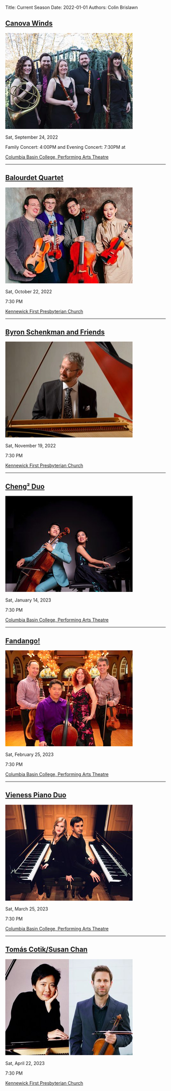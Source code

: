 Title: Current Season
Date: 2022-01-01
Authors: Colin Brislawn
<!--
Template: article_list
Status: hidden
-->

## [Canova Winds]({filename}/2022-2023/CanovaWinds.md)

[![Canova Winds photo](/images/2022-2023/CanovaWinds-small.jpg)]({filename}/2022-2023/CanovaWinds.md)

Sat, September 24, 2022

Family Concert: 4:00PM and Evening Concert: 7:30PM at

[Columbia Basin College, Performing Arts Theatre](https://goo.gl/maps/kNZ4DFSqJUNVorCE6)

---

## [Balourdet Quartet]({filename}/2022-2023/BalourdetQuartet.md)

[![Balourdet Quartet photo](/images/2022-2023/BalourdetQuartet-small.jpg)]({filename}/2022-2023/BalourdetQuartet.md)

Sat, October 22, 2022

7:30 PM

[Kennewick First Presbyterian Church](https://goo.gl/maps/quHQSkdBnScDHqh26)

---

## [Byron Schenkman and Friends]({filename}/2022-2023/ByronSchenkman2022.md)

[![Byron Schenkman at piano](/images/2022-2023/ByronSchenkman-small.jpg)]({filename}/2022-2023/ByronSchenkman2022.md)

Sat, November 19, 2022

7:30 PM

[Kennewick First Presbyterian Church](https://goo.gl/maps/quHQSkdBnScDHqh26)

---

## [Cheng² Duo]({filename}/2022-2023/Cheng2Duo.md)

[![Cheng² Duo, back to back](/images/2022-2023/Cheng2Duo-small.jpg)]({filename}/2022-2023/Cheng2Duo.md)

Sat, January 14, 2023

7:30 PM

[Columbia Basin College, Performing Arts Theatre](https://goo.gl/maps/kNZ4DFSqJUNVorCE6)

---

## [Fandango!]({filename}/2022-2023/Fandango.md)

[![Fandango group photo](/images/2022-2023/Fandango-small.jpg)]({filename}/2022-2023/Fandango.md)

Sat, February 25, 2023

7:30 PM

[Columbia Basin College, Performing Arts Theatre](https://goo.gl/maps/kNZ4DFSqJUNVorCE6)

---

## [Vieness Piano Duo]({filename}/2022-2023/VienessPianoDuo.md)

[![Vieness Piano Duo back to back at pianos](/images/2022-2023/VienessPianoDuo-small.jpg)]({filename}/2022-2023/VienessPianoDuo.md)

Sat, March 25, 2023

7:30 PM

[Columbia Basin College, Performing Arts Theatre](https://goo.gl/maps/kNZ4DFSqJUNVorCE6)

---

## [Tomás Cotik/Susan Chan]({filename}/2022-2023/TomasCotikandSusanChan.md)

[![Tomás Cotik and Susan Chan](/images/2022-2023/TomasCotikandSusanChan-small.jpg)]({filename}/2022-2023/TomasCotikandSusanChan.md)

Sat, April 22, 2023

7:30 PM

[Kennewick First Presbyterian Church](https://goo.gl/maps/quHQSkdBnScDHqh26)

<style>
.entry-content a img {
    width: 270px;
    /* This is similar to the .floadleft class ****/
    float: left;
    padding-top: 5px;
    padding-right: 15px;
    padding-bottom: 15px;
}

/* style p like H4 */
.entry-content p {
    font-size: 18px;
    margin-top: 10px;
    margin-bottom: 10px;
    font-weight: 500;
}
</style>
